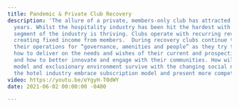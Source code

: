 ```yaml
---
title: Pandemic & Private Club Recovery
description: 'The allure of a private, members-only club has attracted consumers for
  years. Whilst the hospitality industry has been hit the hardest with pandemic, this
  segment of the industry is thriving. Clubs operate with recurring revenue models
  creating fixed income from members.  During recovery clubs continue to evaluate
  their operations for “governance, amenities and people” as they try to determine
  how to deliver on the needs and wishes of their current and prospective members
  and how to better innovate and engage with their communities. How will this subscription
  model and exclusionary environment survive with the changing social norms? Will
  the hotel industry embrace subscription model and present more competition? '
video: https://youtu.be/eYgyH-T0dWY
date: 2021-06-02 00:00:00 -0400

---
```

